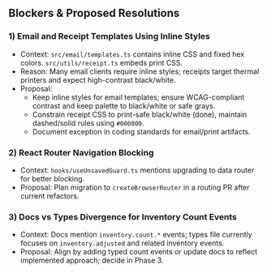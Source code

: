 ## Blockers & Proposed Resolutions

### 1) Email and Receipt Templates Using Inline Styles
- Context: `src/email/templates.ts` contains inline CSS and fixed hex colors. `src/utils/receipt.ts` embeds print CSS.
- Reason: Many email clients require inline styles; receipts target thermal printers and expect high-contrast black/white.
- Proposal:
  - Keep inline styles for email templates; ensure WCAG-compliant contrast and keep palette to black/white or safe grays.
  - Constrain receipt CSS to print-safe black/white (done), maintain dashed/solid rules using `#000000`.
  - Document exception in coding standards for email/print artifacts.

### 2) React Router Navigation Blocking
- Context: `hooks/useUnsavedGuard.ts` mentions upgrading to data router for better blocking.
- Proposal: Plan migration to `createBrowserRouter` in a routing PR after current refactors.

### 3) Docs vs Types Divergence for Inventory Count Events
- Context: Docs mention `inventory.count.*` events; types file currently focuses on `inventory.adjusted` and related inventory events.
- Proposal: Align by adding typed count events or update docs to reflect implemented approach; decide in Phase 3.

